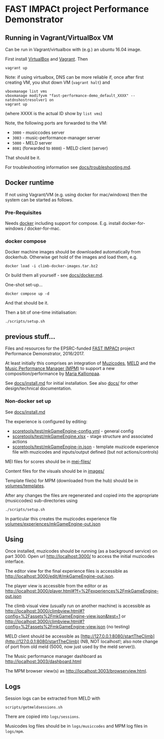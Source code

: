 # FAST IMPACt project Performance Demonstrator


## Running in Vagrant/VirtualBox VM

Can be run in Vagrant/virtualbox with (e.g.) an ubuntu 16.04 image.

First install [VirtualBox](https://www.virtualbox.org/wiki/Downloads) 
and [Vagrant](https://www.vagrantup.com/downloads.html). Then
```
vagrant up
```
Note: if using virtualbox, DNS can be more reliable if, once after first creating VM, you shut down VM (`vagrant halt`) and 
```
vboxmanage list vms
vboxmanage modifyvm "fast-performance-demo_default_XXXX" --natdnshostresolver1 on
vagrant up
```
(where XXXX is the actual ID show by `list vms`)

Note, the following ports are forwarded to the VM:
- `3000` - musiccodes server
- `3003` - music-performance-manager server
- `5000` - MELD server
- `8081` (forwarded to `8080`) - MELD client (server)

That should be it.

For troubleshooting information see [docs/troubleshooting.md](docs/troubleshooting.md).

## Docker runtime

If not using Vagrant/VM (e.g. using docker for mac/windows) then the system can 
be started as follows.

### Pre-Requisites

Needs [docker](https://docs.docker.com/install/) including support for compose.
E.g. install docker-for-windows / docker-for-mac. 

### docker compose

Docker machine images should be downloaded automatically from dockerhub.
Otherwise get hold of the images and load them, e.g.
```
docker load -i climb-docker-images.tar.bz2
```
Or build them all yourself - see [docs/docker.md](docs/docker.md).

One-shot set-up... 

```
docker compose up -d
```

And that should be it.

Then a bit of one-time initialisation:
```
./scripts/setup.sh
```

## previous stuff...

Files and resources for the EPSRC-funded [FAST IMPACt](http://www.semanticaudio.ac.uk/) project Performance Demonstrator, 2016/2017.

At least initially this comprises an integration of [Muzicodes](https://github.com/cgreenhalgh/musiccodes), [MELD](https://github.com/oerc-music/meld) and the [Music Performance Manager (MPM)](https://github.com/cgreenhalgh/music-performance-manager) to support a new composition/performance by [Maria Kallionpaa](https://uk.linkedin.com/in/mariakallionpaa).

See [docs/install.md](docs/install.md) for initial installation. See also [docs/](docs/) for other design/technical documentation.

### Non-docker set up

See [docs/install.md](docs/install.md)

The experience is configured by editing:
- [scoretools/test/mkGameEngine-config.yml](scoretools/test/mkGameEngine-config.yml) - general config
- [scoretools/test/mkGameEngine.xlsx](scoretools/test/mkGameEngine.xlsx) - stage structure and associated actions
- [scoretools/test/mkGameEngine-in.json](scoretools/test/mkGameEngine-in.json) - template muzicode experience file with muzicodes and inputs/output defined (but not actions/controls)

MEI files for scores should be in [mei-files/](mei-files/)

Content files for the visuals should be in [images/](images/)

Template file(s) for MPM (downloaded from the hub) should be in 
[volumes/templates](volumes/templates).

After any changes the files are regenerated and copied into the appropriate (musiccodes) sub-directories using
```
./scripts/setup.sh
```

In particular this creates the muzicodes experience file [volumes/experiences/mkGameEngine-out.json](musiccodes/server/experience/mkGameEngine-out.json)

## Using

Once installed, muzicodes should be running (as a background service) on part 3000. Open url [http://localhost:3000/](http://localhost:3000/) to access the initial muzicodes interface.

The editor view for the final experience files is accessible as [http://localhost:3000/edit/#/mkGameEngine-out.json](http://localhost:3000/edit/#/mkGameEngine-out.json).

The player view is accessible from the editor or as [http://localhost:3000/player.html#?f=%2Fexperiences%2FmkGameEngine-out.json](http://localhost:3000/player.html#?f=%2Fexperiences%2FmkGameEngine-out.json)

The climb visual view (usually run on another machine) is accessible as [http://localhost:3000/climbview.html#?config=%2Fassets%2FmkGameEngine-view.json&test=1](http://localhost:3000/climbview.html#?config=%2Fassets%2FmkGameEngine-view.json&test=1) or
[http://localhost:3000/climbview.html#?config=%2Fassets%2FmkGameEngine-view.json](http://localhost:3000/climbview.html#?config=%2Fassets%2FmkGameEngine-view.json) (no testing) 

MELD client should be  accessible as [http://127.0.0.1:8080/startTheClimb](http://127.0.0.1:8080/startTheClimb) (NB, NOT localhost!; also note change of port from old meld (5000, now just used by the meld server)).

The Music performance manager dashboard as [http://localhost:3003/dashboard.html](http://localhost:3003/dashboard.html)

The MPM browser view(s) as [http://localhost:3003/browserview.html](http://localhost:3003/browserview.html).

## Logs

Session logs can be extracted from MELD with
```
scripts/getmeldsessions.sh
```
There are copied into `logs/sessions`.

Musicodes log files should be in `logs/musiccodes` and MPM log files in `logs/mpm`.

